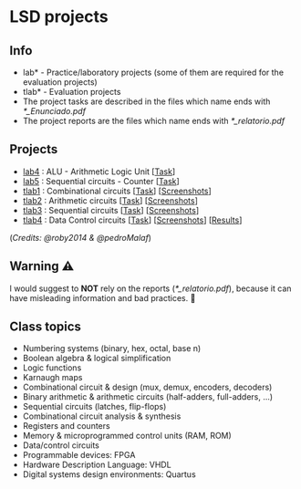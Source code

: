 # LSD projects

## Info
* lab* - Practice/laboratory projects (some of them are required for the evaluation projects)
* tlab* - Evaluation projects
* The project tasks are described in the files which name ends with <i>*_Enunciado.pdf</i>
* The project reports are the files which name ends with <i>*_relatorio.pdf</i>

## Projects
* [lab4](https://github.com/robyzzz/isel-projects/tree/master/LSD/lab4/) : ALU - Arithmetic Logic Unit [[Task](https://github.com/robyzzz/isel-projects/blob/master/LSD/lab4/LSD_2122i_LAB4_Enunciado.pdf)]
* [lab5](https://github.com/robyzzz/isel-projects/tree/master/LSD/lab5/) : Sequential circuits - Counter [[Task](https://github.com/robyzzz/isel-projects/blob/master/LSD/lab5/LSD_2122i_LAB5_Enunciado.pdf)]
* [tlab1](https://github.com/robyzzz/isel-projects/tree/master/LSD/tlab1/) : Combinational circuits [[Task](https://github.com/robyzzz/isel-projects/blob/master/LSD/tlab1/LSD_2122i_TLAB1_Enunciado.pdf)] [[Screenshots](https://github.com/awyxx/isel-projects/tree/master/LSD/tlab1/screenshots)] 
* [tlab2](https://github.com/robyzzz/isel-projects/tree/master/LSD/tlab2/) : Arithmetic circuits [[Task](https://github.com/robyzzz/isel-projects/blob/master/LSD/tlab2/LSD_2122i_TLAB2_Enunciado.pdf)] [[Screenshots](https://github.com/awyxx/isel-projects/tree/master/LSD/tlab2/screenshots)]
* [tlab3](https://github.com/robyzzz/isel-projects/tree/master/LSD/tlab3/) : Sequential circuits [[Task](https://github.com/robyzzz/isel-projects/blob/master/LSD/tlab3/LSD_2122i_TLAB3_Enunciado.pdf)] [[Screenshots](https://github.com/awyxx/isel-projects/tree/master/LSD/tlab3/screenshots)] 
* [tlab4](https://github.com/robyzzz/isel-projects/tree/master/LSD/tlab4/) : Data Control circuits [[Task](https://github.com/robyzzz/isel-projects/blob/master/LSD/tlab4/LSD_2122i_TLAB4_Enunciado.pdf)] [[Screenshots](https://github.com/awyxx/isel-projects/tree/master/LSD/tlab4/screenshots)]  [[Results](https://github.com/robyzzz/isel-projects/tree/master/LSD/tlab4/result)]

(*Credits: @roby2014 & @pedroMalaf*)

## Warning ⚠️
I would suggest to <b>NOT</b> rely on the reports (<i>*_relatorio.pdf</i>), because it can have misleading information and bad practices. :rofl:

## Class topics
* Numbering systems (binary, hex, octal, base n)
* Boolean algebra & logical simplification
* Logic functions
* Karnaugh maps
* Combinational circuit & design (mux, demux, encoders, decoders)
* Binary arithmetic & arithmetic circuits (half-adders, full-adders, ...)
* Sequential circuits (latches, flip-flops)
* Combinational circuit analysis & synthesis
* Registers and counters
* Memory & microprogrammed control units (RAM, ROM)
* Data/control circuits
* Programmable devices: FPGA
* Hardware Description Language: VHDL
* Digital systems design environments: Quartus
